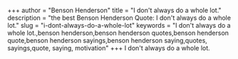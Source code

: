 +++
author = "Benson Henderson"
title = "I don't always do a whole lot."
description = "the best Benson Henderson Quote: I don't always do a whole lot."
slug = "i-dont-always-do-a-whole-lot"
keywords = "I don't always do a whole lot.,benson henderson,benson henderson quotes,benson henderson quote,benson henderson sayings,benson henderson saying,quotes, sayings,quote, saying, motivation"
+++
I don't always do a whole lot.
